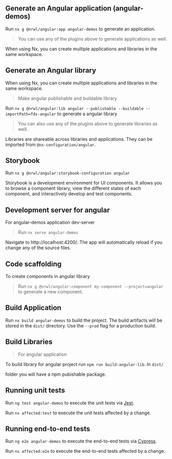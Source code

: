 ## Generate an Angular application (angular-demos)

Run `nx g @nrwl/angular:app angular-demos` to generate an application.

> You can use any of the plugins above to generate applications as well.

When using Nx, you can create multiple applications and libraries in the same workspace.

## Generate an Angular library

When using Nx, you can create multiple applications and libraries in the same workspace.

> Make angular publishable and buildable library

Run `nx g @nrwl/angular:lib angular --publishable --buildable --importPath=fds-angular` to generate a angular library

> You can also use any of the plugins above to generate libraries as well.

Libraries are shareable across libraries and applications. They can be imported from `@nx-configuration/angular`.

## Storybook

Run `nx g @nrwl/angular:storybook-configuration angular`

Storybook is a development environment for UI components. It allows you to browse a component library, view the different states of each component, and interactively develop and test components.

## Development server for angular

For angular-demos application dev-server

> Run `nx serve angular-demos`

Navigate to http://localhost:4200/. The app will automatically reload if you change any of the source files.

## Code scaffolding

To create components in angular library

> Run `nx g @nrwl/angular:component my-component --project=angular` to generate a new component.

## Build Application

Run `nx build angular-demos` to build the project. The build artifacts will be stored in the `dist/` directory. Use the `--prod` flag for a production build.

## Build Libraries

> For angular application

To build library for angular project run `npm run build-angular-lib`. In `dist/`

folder you will have a npm pubishable package.

## Running unit tests

Run `ng test angular-demos` to execute the unit tests via [Jest](https://jestjs.io).

Run `nx affected:test` to execute the unit tests affected by a change.

## Running end-to-end tests

Run `ng e2e angular-demos` to execute the end-to-end tests via [Cypress](https://www.cypress.io).

Run `nx affected:e2e` to execute the end-to-end tests affected by a change.
